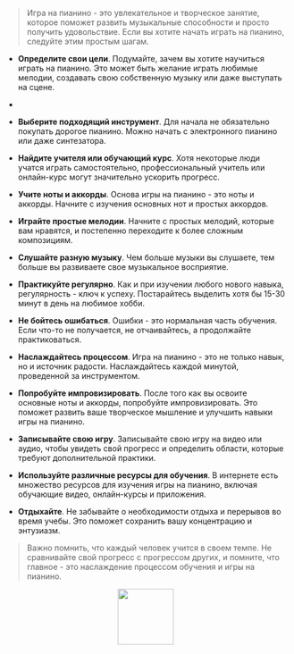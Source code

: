> Игра на пианино - это увлекательное и 
творческое занятие, которое поможет развить 
музыкальные способности и просто получить удовольствие. 
Если вы хотите начать играть на пианино, следуйте 
этим простым шагам.

* **Определите свои цели**.
Подумайте, зачем вы хотите научиться играть на пианино. 
Это может быть желание играть любимые мелодии, создавать свою 
собственную музыку или даже выступать на сцене.
* 
* **Выберите подходящий инструмент**. 
Для начала не обязательно покупать дорогое пианино. 
Можно начать с электронного пианино или даже синтезатора.

* **Найдите учителя или обучающий курс**. 
Хотя некоторые люди учатся играть самостоятельно, 
профессиональный учитель или онлайн-курс могут значительно 
ускорить прогресс.

* **Учите ноты и аккорды**. 
Основа игры на пианино - это ноты и аккорды. 
Начните с изучения основных нот и простых аккордов.

* **Играйте простые мелодии**. 
Начните с простых мелодий, которые вам нравятся, и постепенно
переходите к более сложным композициям.

* **Слушайте разную музыку**. 
Чем больше музыки вы слушаете, тем больше 
вы развиваете свое музыкальное восприятие.

* **Практикуйте регулярно**.
  Как и при изучении любого нового навыка,
  регулярность - ключ к успеху. Постарайтесь выделить хотя бы
  15-30 минут в день на любимое хобби.

* **Не бойтесь ошибаться**. 
Ошибки - это нормальная часть обучения. 
Если что-то не получается, не отчаивайтесь, 
а продолжайте практиковаться.

* **Наслаждайтесь процессом**. 
Игра на пианино - это не только навык, 
но и источник радости. 
Наслаждайтесь каждой минутой, проведенной за инструментом.

* **Попробуйте импровизировать**.
После того как вы освоите основные ноты и аккорды,
попробуйте импровизировать. 
Это поможет развить ваше творческое 
мышление и улучшить навыки игры на пианино.

* **Записывайте свою игру**.
Записывайте свою игру на видео или аудио, 
чтобы увидеть свой прогресс и определить области, которые 
требуют дополнительной практики.

* **Используйте различные ресурсы для обучения**.
В интернете есть множество ресурсов 
для изучения игры на пианино, включая обучающие 
видео, онлайн-курсы и приложения.

* **Отдыхайте**.
Не забывайте о необходимости отдыха и 
перерывов во время учебы. 
Это поможет сохранить вашу концентрацию и энтузиазм.

> Важно помнить, что каждый человек учится в своем темпе. Не сравнивайте свой прогресс с прогрессом других, и помните, что главное - это наслаждение процессом обучения и игры на пианино.


<div id="header" align="center">
<img src="https://media.tenor.com/K70Ev-_aaI8AAAAd/cat-cute.gif" width="100"/>
</div>